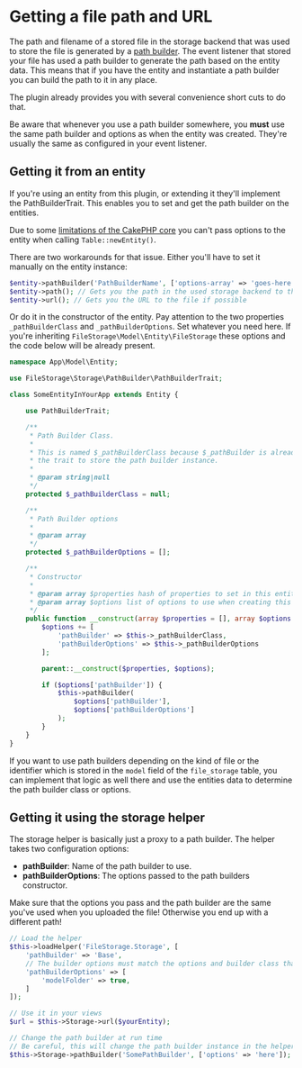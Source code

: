 # Getting a file path and URL

The path and filename of a stored file in the storage backend that was used to store the file is generated by a [path builder](Path-Builders.md). The event listener that stored your file has used a path builder to generate the path based on the entity data. This means that if you have the entity and instantiate a path builder you can build the path to it in any place.

The plugin already provides you with several convenience short cuts to do that.

Be aware that whenever you use a path builder somewhere, you **must** use the same path builder and options as when the entity was created. They're usually the same as configured in your event listener.

## Getting it from an entity

If you're using an entity from this plugin, or extending it they'll implement the PathBuilderTrait. This enables you to set and get the path builder on the entities.

Due to some [limitations of the CakePHP core](http://api.cakephp.org/3.1/source-class-Cake.ORM.Table.html#1965) you can't pass options to the entity when calling `Table::newEntity()`.

There are two workarounds for that issue. Either you'll have to set it manually on the entity instance:

```php
$entity->pathBuilder('PathBuilderName', ['options-array' => 'goes-here']);
$entity->path(); // Gets you the path in the used storage backend to the file
$entity->url(); // Gets you the URL to the file if possible
```

Or do it in the constructor of the entity. Pay attention to the two properties `_pathBuilderClass` and `_pathBuilderOptions`.
Set whatever you need here. If you're inheriting `FileStorage\Model\Entity\FileStorage` these options and the code below will be already present.

```php
namespace App\Model\Entity;

use FileStorage\Storage\PathBuilder\PathBuilderTrait;

class SomeEntityInYourApp extends Entity {

	use PathBuilderTrait;

	/**
	 * Path Builder Class.
	 *
	 * This is named $_pathBuilderClass because $_pathBuilder is already used by
	 * the trait to store the path builder instance.
	 *
	 * @param string|null
	 */
	protected $_pathBuilderClass = null;

	/**
	 * Path Builder options
	 *
	 * @param array
	 */
	protected $_pathBuilderOptions = [];

	/**
	 * Constructor
	 *
	 * @param array $properties hash of properties to set in this entity
	 * @param array $options list of options to use when creating this entity
	 */
	public function __construct(array $properties = [], array $options = []) {
		$options += [
			'pathBuilder' => $this->_pathBuilderClass,
			'pathBuilderOptions' => $this->_pathBuilderOptions
		];

		parent::__construct($properties, $options);

		if ($options['pathBuilder']) {
			$this->pathBuilder(
				$options['pathBuilder'],
				$options['pathBuilderOptions']
			);
		}
	}
}
```

If you want to use path builders depending on the kind of file or the identifier which is stored in the `model` field of the `file_storage` table, you can implement that logic as well there and use the entities data to determine the path builder class or options.

## Getting it using the storage helper

The storage helper is basically just a proxy to a path builder. The helper takes two configuration options:

 * **pathBuilder**: Name of the path builder to use.
 * **pathBuilderOptions**: The options passed to the path builders constructor.

Make sure that the options you pass and the path builder are the same you've used when you uploaded the file! Otherwise you end up with a different path!

```php
// Load the helper
$this->loadHelper('FileStorage.Storage', [
	'pathBuilder' => 'Base',
	// The builder options must match the options and builder class that were used to store the file!
	'pathBuilderOptions' => [
		'modelFolder' => true,
	]
]);

// Use it in your views
$url = $this->Storage->url($yourEntity);

// Change the path builder at run time
// Be careful, this will change the path builder instance in the helper!
$this->Storage->pathBuilder('SomePathBuilder', ['options' => 'here']);
```
